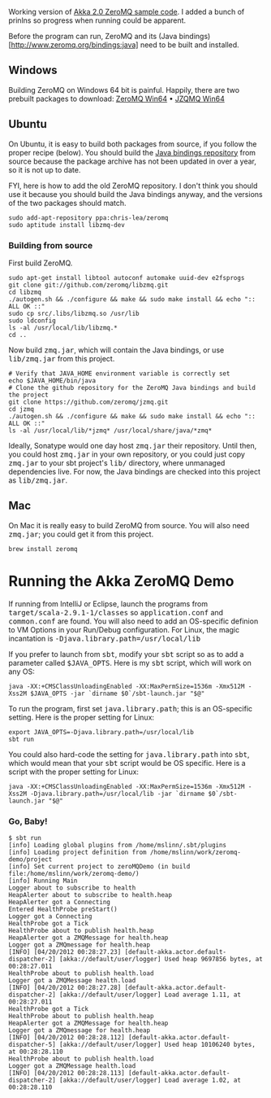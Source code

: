 Working version of [Akka 2.0 ZeroMQ sample code](http://doc.akka.io/docs/akka/2.0/scala/zeromq.html).
I added a bunch of prinlns so progress when running could be apparent.

Before the program can run, ZeroMQ and its (Java bindings)[http://www.zeromq.org/bindings:java] need to be built and installed. 

## Windows
Building ZeroMQ on Windows 64 bit is painful. Happily, there are two prebuilt packages to download:
[ZeroMQ Win64](http://miru.hk/archive/ZeroMQ-2.1.10-win64.exe) &bull;
[JZQMQ Win64](http://miru.hk/archive/JZMQ-2.1.10-win64.exe)

## Ubuntu
On Ubuntu, it is easy to build both packages from source, if you follow the proper recipe (below).
You should build the [Java bindings repository](https://launchpad.net/~tuomjarv/+archive/jzmq) from source because the
package archive has not been updated in over a year, so it is not up to date.

FYI, here is how to add the old ZeroMQ repository.
I don't think you should use it because you should build the Java bindings anyway, and the versions of the two packages should match.

````
sudo add-apt-repository ppa:chris-lea/zeromq
sudo aptitude install libzmq-dev
````

### Building from source
First build ZeroMQ.

````
sudo apt-get install libtool autoconf automake uuid-dev e2fsprogs
git clone git://github.com/zeromq/libzmq.git
cd libzmq
./autogen.sh && ./configure && make && sudo make install && echo ":: ALL OK ::"
sudo cp src/.libs/libzmq.so /usr/lib
sudo ldconfig
ls -al /usr/local/lib/libzmq.*
cd ..
````

Now build <tt>zmq.jar</tt>, which will contain the Java bindings, or use <tt>lib/zmq.jar</tt> from this project.

````
# Verify that JAVA_HOME environment variable is correctly set
echo $JAVA_HOME/bin/java
# Clone the github repository for the ZeroMQ Java bindings and build the project
git clone https://github.com/zeromq/jzmq.git
cd jzmq
./autogen.sh && ./configure && make && sudo make install && echo ":: ALL OK ::"
ls -al /usr/local/lib/*jzmq* /usr/local/share/java/*zmq*
````

Ideally, Sonatype would one day host <tt>zmq.jar</tt> their repository.
Until then, you could host <tt>zmq.jar</tt> in your own repository, or you could just copy <tt>zmq.jar</tt>
to your sbt project's <tt>lib/</tt> directory, where unmanaged dependencies live.
For now, the Java bindings are checked into this project as <tt>lib/zmq.jar</tt>.

## Mac
On Mac it is really easy to build ZeroMQ from source.
You will also need <tt>zmq.jar</tt>; you could get it from this project.

````
brew install zeromq
````

# Running the Akka ZeroMQ Demo
If running from IntelliJ or Eclipse, launch the programs from <tt>target/scala-2.9.1-1/classes</tt>
so <tt>application.conf</tt> and <tt>common.conf</tt> are found.
You will also need to add an OS-specific definion to VM Options in your Run/Debug configuration.
For Linux, the magic incantation is <tt>-Djava.library.path=/usr/local/lib</tt>

If you prefer to launch from <tt>sbt</tt>, modify your <tt>sbt</tt> script so as to add a parameter called <tt>$JAVA_OPTS</tt>.
Here is my <tt>sbt</tt> script, which will work on any OS:

````
java -XX:+CMSClassUnloadingEnabled -XX:MaxPermSize=1536m -Xmx512M -Xss2M $JAVA_OPTS -jar `dirname $0`/sbt-launch.jar "$@"
````

To run the program, first set <tt>java.library.path</tt>; this is an OS-specific setting.
Here is the proper setting for Linux:

````
export JAVA_OPTS=-Djava.library.path=/usr/local/lib
sbt run
````

You could also hard-code the setting for <tt>java.library.path</tt> into <tt>sbt</tt>, which would mean that your <tt>sbt</tt> script would be OS specific.
Here is a script with the proper setting for Linux:

````
java -XX:+CMSClassUnloadingEnabled -XX:MaxPermSize=1536m -Xmx512M -Xss2M -Djava.library.path=/usr/local/lib -jar `dirname $0`/sbt-launch.jar "$@"
````

### Go, Baby!
````
$ sbt run
[info] Loading global plugins from /home/mslinn/.sbt/plugins
[info] Loading project definition from /home/mslinn/work/zeromq-demo/project
[info] Set current project to zeroMQDemo (in build file:/home/mslinn/work/zeromq-demo/)
[info] Running Main
Logger about to subscribe to health
HeapAlerter about to subscribe to health.heap
HeapAlerter got a Connecting
Entered HealthProbe preStart()
Logger got a Connecting
HealthProbe got a Tick
HealthProbe about to publish health.heap
HeapAlerter got a ZMQMessage for health.heap
Logger got a ZMQmessage for health.heap
[INFO] [04/20/2012 00:28:27.23] [default-akka.actor.default-dispatcher-2] [akka://default/user/logger] Used heap 9697856 bytes, at 00:28:27.011
HealthProbe about to publish health.load
Logger got a ZMQMessage health.load
[INFO] [04/20/2012 00:28:27.28] [default-akka.actor.default-dispatcher-2] [akka://default/user/logger] Load average 1.11, at 00:28:27.011
HealthProbe got a Tick
HealthProbe about to publish health.heap
HeapAlerter got a ZMQMessage for health.heap
Logger got a ZMQmessage for health.heap
[INFO] [04/20/2012 00:28:28.112] [default-akka.actor.default-dispatcher-5] [akka://default/user/logger] Used heap 10106240 bytes, at 00:28:28.110
HealthProbe about to publish health.load
Logger got a ZMQMessage health.load
[INFO] [04/20/2012 00:28:28.113] [default-akka.actor.default-dispatcher-2] [akka://default/user/logger] Load average 1.02, at 00:28:28.110
````
